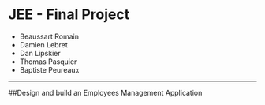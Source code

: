 # JEE - Final Project

* Beaussart Romain
* Damien Lebret
* Dan Lipskier
* Thomas Pasquier
* Baptiste Peureaux

---

##Design and build an Employees Management Application 
